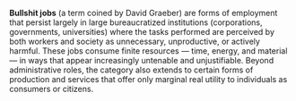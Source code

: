 **Bullshit jobs** (a term coined by David Graeber) are forms of employment that persist largely in large bureaucratized institutions (corporations, governments, universities) where the tasks performed are perceived by both workers and society as unnecessary, unproductive, or actively harmful. These jobs consume finite resources — time, energy, and material — in ways that appear increasingly untenable and unjustifiable. Beyond administrative roles, the category also extends to certain forms of production and services that offer only marginal real utility to individuals as consumers or citizens.